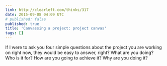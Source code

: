 ```yaml
---
link: http://clearleft.com/thinks/317
date: 2015-09-08 04:09 UTC
# published: false
published: true
title: 'Canvassing a project: project canvas'
tags: []
---
```


If I were to ask you four simple questions about the project you are working on right now, they would be easy to answer, right?  What are you doing? Who is it for? How are you going to achieve it? Why are you doing it?
